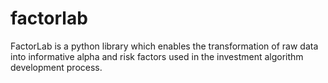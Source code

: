 # factorlab
FactorLab is a python library which enables the transformation of raw data into informative alpha and risk factors used in the investment algorithm development process.
